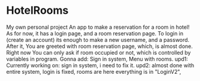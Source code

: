 # HotelRooms
My own personal project
An app to make a reservation for a room in hotel!
As for now, it has a login page, and a room reservation page.
To login in (create an account) its enough to make a new username, and a password.
After it, You are greeted with room reservation page, which, is almost done.
Right now You can only ask if room occupied or not, which is controlled by variables in program.
Gonna add: Sign in system, Menu with rooms.
upd1: Currently working on: sign in system, i need to fix it.
upd2: almost done with entire system, login is fixed, rooms are here everything is in "LoginV2", 

